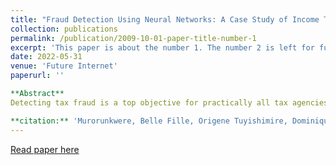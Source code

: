 ```yaml
---
title: "Fraud Detection Using Neural Networks: A Case Study of Income Tax"
collection: publications
permalink: /publication/2009-10-01-paper-title-number-1
excerpt: 'This paper is about the number 1. The number 2 is left for future work.'
date: 2022-05-31
venue: 'Future Internet'
paperurl: ''

**Abstract**
Detecting tax fraud is a top objective for practically all tax agencies in order to maximize revenues and maintain a high level of compliance. Data mining, machine learning, and other approaches such as traditional random auditing have been used in many studies to deal with tax fraud. The goal of this study is to use Artificial Neural Networks to identify factors of tax fraud in income tax data. The results show that Artificial Neural Networks perform well in identifying tax fraud with an accuracy of 92%, a precision of 85%, a recall score of 99%, and an AUC-ROC of 95%. All businesses, either cross-border or domestic, the period of the business, small businesses, and corporate businesses, are among the factors identified by the model to be more relevant to income tax fraud detection. This study is consistent with the previous closely related work in terms of features related to tax fraud where it covered all tax types together using different machine learning models. To the best of our knowledge, this study is the first to use Artificial Neural Networks to detect income tax fraud in Rwanda by comparing different parameters such as layers, batch size, and epochs and choosing the optimal ones that give better accuracy than others. For this study, a simple model with no hidden layers, softsign activation function performs better. The evidence from this study will help auditors in understanding the factors that contribute to income tax fraud which will reduce the audit time and cost, as well as recover money foregone in income tax fraud.

**citation:** 'Murorunkwere, Belle Fille, Origene Tuyishimire, Dominique Haughton, and Joseph Nzabanita. (2022). &quot;Fraud Detection Using Neural Networks: A Case Study of Income Tax.&quot; <i>Future Internet</i>. 1(1).'
---
```


[Read paper here](https://www.mdpi.com/1999-5903/14/6/168)


